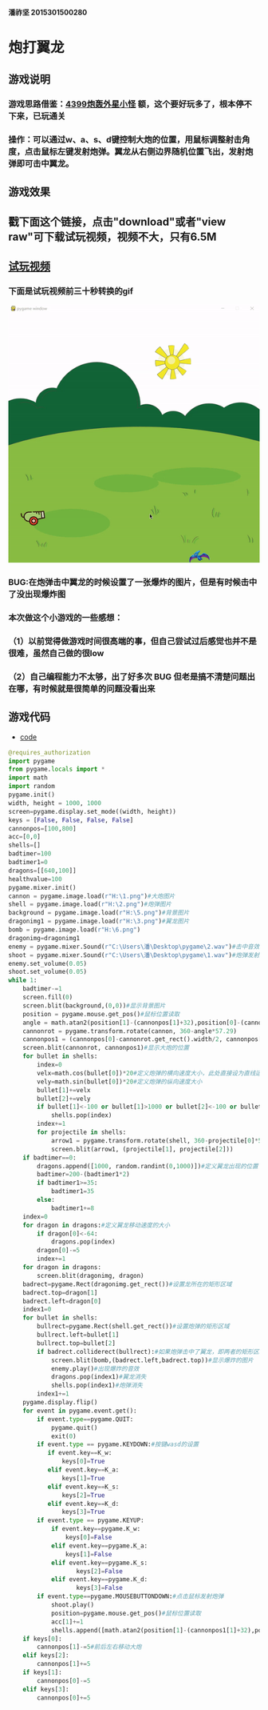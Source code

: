 #### 潘祚坚 2015301500280

# 炮打翼龙

## 游戏说明
### 游戏思路借鉴：[4399炮轰外星小怪](http://www.4399.com/flash/192577_2.htm)  额，这个要好玩多了，根本停不下来，已玩通关
### 操作：可以通过w、a、s、d键控制大炮的位置，用鼠标调整射击角度，点击鼠标左键发射炮弹。翼龙从右侧边界随机位置飞出，发射炮弹即可击中翼龙。
## 游戏效果
## 戳下面这个链接，点击"download"或者"view raw"可下载试玩视频，视频不大，只有6.5M
## [试玩视频](https://github.com/paaaaaan/Computational_physics_2015301500280/blob/files/2017.12.01-16.50.25.mp4)
### 下面是试玩视频前三十秒转换的gif
![游戏录屏](https://github.com/paaaaaan/Computational_physics_2015301500280/blob/files/gif.gif)
### BUG:在炮弹击中翼龙的时候设置了一张爆炸的图片，但是有时候击中了没出现爆炸图
### 本次做这个小游戏的一些感想：
### （1）以前觉得做游戏时间很高端的事，但自己尝试过后感觉也并不是很难，虽然自己做的很low
### （2）自己编程能力不太够，出了好多次 BUG 但老是搞不清楚问题出在哪，有时候就是很简单的问题没看出来
## 游戏代码
- [code](https://github.com/paaaaaan/Computational_physics_2015301500280/blob/files/pygame)
```python
@requires_authorization
import pygame
from pygame.locals import *
import math
import random
pygame.init()
width, height = 1000, 1000
screen=pygame.display.set_mode((width, height))
keys = [False, False, False, False]
cannonpos=[100,800]
acc=[0,0]
shells=[]
badtimer=100
badtimer1=0
dragons=[[640,100]]
healthvalue=100
pygame.mixer.init()
cannon = pygame.image.load(r"H:\1.png")#大炮图片
shell = pygame.image.load(r"H:\2.png")#炮弹图片
background = pygame.image.load(r"H:\5.png")#背景图片
dragonimg1 = pygame.image.load(r"H:\3.png")#翼龙图片
bomb = pygame.image.load(r"H:\6.png")
dragonimg=dragonimg1
enemy = pygame.mixer.Sound(r"C:\Users\潘\Desktop\pygame\2.wav")#击中音效
shoot = pygame.mixer.Sound(r"C:\Users\潘\Desktop\pygame\1.wav")#炮弹发射声音
enemy.set_volume(0.05)
shoot.set_volume(0.05)
while 1:
    badtimer-=1
    screen.fill(0)
    screen.blit(background,(0,0))#显示背景图片
    position = pygame.mouse.get_pos()#鼠标位置读取
    angle = math.atan2(position[1]-(cannonpos[1]+32),position[0]-(cannonpos[0]+26))#根据鼠标位置确定大炮的角度
    cannonrot = pygame.transform.rotate(cannon, 360-angle*57.29)
    cannonpos1 = (cannonpos[0]-cannonrot.get_rect().width/2, cannonpos[1]-cannonrot.get_rect().height/2)
    screen.blit(cannonrot, cannonpos1)#显示大炮的位置
    for bullet in shells:
        index=0
        velx=math.cos(bullet[0])*20#定义炮弹的横向速度大小，此处直接设为直线运动
        vely=math.sin(bullet[0])*20#定义炮弹的纵向速度大小
        bullet[1]+=velx
        bullet[2]+=vely
        if bullet[1]<-100 or bullet[1]>1000 or bullet[2]<-100 or bullet[2]>1000:
            shells.pop(index)
        index+=1
        for projectile in shells:
            arrow1 = pygame.transform.rotate(shell, 360-projectile[0]*57.29)
            screen.blit(arrow1, (projectile[1], projectile[2]))
    if badtimer==0:
        dragons.append([1000, random.randint(0,1000)])#定义翼龙出现的位置（随机分布在右侧边缘）
        badtimer=200-(badtimer1*2)
        if badtimer1>=35:
            badtimer1=35
        else:
            badtimer1+=8
    index=0
    for dragon in dragons:#定义翼龙移动速度的大小
        if dragon[0]<-64:
            dragons.pop(index)
        dragon[0]-=5
        index+=1
    for dragon in dragons:
        screen.blit(dragonimg, dragon)
    badrect=pygame.Rect(dragonimg.get_rect())#设置龙所在的矩形区域
    badrect.top=dragon[1]
    badrect.left=dragon[0]
    index1=0
    for bullet in shells:
        bullrect=pygame.Rect(shell.get_rect())#设置炮弹的矩形区域
        bullrect.left=bullet[1]
        bullrect.top=bullet[2]
        if badrect.colliderect(bullrect):#如果炮弹击中了翼龙，即两者的矩形区域有交叉
            screen.blit(bomb,(badrect.left,badrect.top))#显示爆炸的图片
            enemy.play()#出现爆炸的音效
            dragons.pop(index1)#翼龙消失
            shells.pop(index1)#炮弹消失
        index1+=1
    pygame.display.flip()
    for event in pygame.event.get():
        if event.type==pygame.QUIT:
            pygame.quit() 
            exit(0)
        if event.type == pygame.KEYDOWN:#按键wasd的设置
           if event.key==K_w:
               keys[0]=True
           elif event.key==K_a:
               keys[1]=True
           elif event.key==K_s:
               keys[2]=True
           elif event.key==K_d:
               keys[3]=True
        if event.type == pygame.KEYUP:
            if event.key==pygame.K_w:
                keys[0]=False
            elif event.key==pygame.K_a:
                keys[1]=False
            elif event.key==pygame.K_s:
                   keys[2]=False
            elif event.key==pygame.K_d:
                   keys[3]=False
        if event.type==pygame.MOUSEBUTTONDOWN:#点击鼠标发射炮弹
            shoot.play()
            position=pygame.mouse.get_pos()#鼠标位置读取
            acc[1]+=1
            shells.append([math.atan2(position[1]-(cannonpos1[1]+32),position[0]-(cannonpos1[0]+26)),cannonpos1[0]+32,cannonpos1[1]+32])
    if keys[0]:
        cannonpos[1]-=5#前后左右移动大炮
    elif keys[2]:
        cannonpos[1]+=5
    if keys[1]:
        cannonpos[0]-=5
    elif keys[3]:
        cannonpos[0]+=5
    
```

